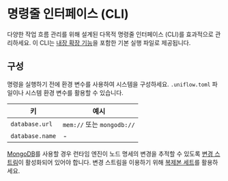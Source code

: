 # 명령줄 인터페이스 (CLI)

다양한 작업 흐름 관리를 위해 설계된 다목적 명령줄 인터페이스 (CLI)를 효과적으로 관리하세요. 이 CLI는 [내장 확장 기능](../ext/README.md)을 포함한 기본 실행 파일로 제공됩니다.

## 구성

명령을 실행하기 전에 환경 변수를 사용하여 시스템을 구성하세요. `.uniflow.toml` 파일이나 시스템 환경 변수를 활용할 수 있습니다.

| 키             | 예시                  |
|-----------------|-----------------------|
| `database.url`  | `mem://` 또는 `mongodb://` |
| `database.name` | -                     |

[MongoDB](https://www.mongodb.com/)를 사용할 경우 런타임 엔진이 노드 명세의 변경을 추적할 수 있도록 [변경 스트림](https://www.mongodb.com/docs/manual/changeStreams/)이 활성화되어 있어야 합니다. 변경 스트림을 이용하기 위해 [복제본 세트](https://www.mongodb.com/ko-kr/docs/manual/replication/#std-label-replication)를 활용하세요.
